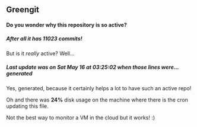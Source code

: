 ## Greengit

#### Do you wonder why this repository is so active?

##### After all it has 11023 commits!

But is it *really* active? Well...

##### Last update was on Sat May 16 at 03:25:02 when those lines were... generated

Yes, generated, because it certainly helps a lot to have such an active repo!

Oh and there was **24%** disk usage on the machine
where there is the cron updating this file.

Not the best way to monitor a VM in the cloud but it works! :)

